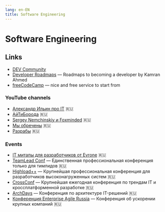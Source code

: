 ```yaml
---
lang: en-EN
title: Software Engineering
---
```

# Software Engineering

## Links
- [DEV Community](https://dev.to/)
- [Developer Roadmaps](https://roadmap.sh/) — Roadmaps to becoming a developer by Kamran Ahmed
- [freeCodeCamp](https://www.freecodecamp.org/) — nice and free service to start from 

### YouTube channels
- [Александр Ильин про IT](https://www.youtube.com/c/ilyin_it/videos) 🇷🇺
- [АйТиБорода](https://youtube.com/c/ITBEARD) 🇷🇺
- [Sergey Nemchinskiy и Foxminded](https://youtube.com/c/SergeyNemchinskiy) 🇷🇺
- [Мы обречены](https://www.youtube.com/channel/UCUSbYJK87rpBUJ5KGQd7oHA) 🇷🇺
- [Разрабы](https://www.youtube.com/channel/UC-h5nFU9Qzo72dFW-fC_lkQ) 🇷🇺

### Events
- [IT митапы для разработчиков от Evrone](https://meetups.evrone.ru/) 🇷🇺
- [TeamLead Conf](https://teamleadconf.ru/) — Единственная профессиональная конференция только для тимлидов 🇷🇺
- [Highload++](https://highload.ru/) — Крупнейшая профессиональная конференция для разработчиков высоконагруженных систем 🇷🇺
- [CrossConf](https://crossconf.com/) — Крупнейшая ежегодная конференция по трендам IT и кроссплатформенной разработке 🇷🇺
- [ArchDays](https://archdays.ru/) — Конференция по архитектуре IT-решений  🇷🇺
- [Конференция Enterprise Agile Russia](https://agileconf.ru/) — Конференция об ускорении крупных компаний 🇷🇺
